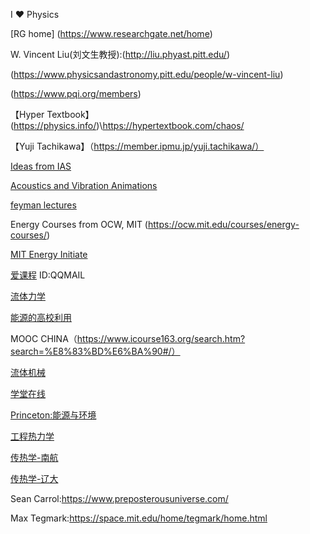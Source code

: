 I :heart: Physics 

[RG home] (https://www.researchgate.net/home)

W. Vincent Liu(刘文生教授):(http://liu.phyast.pitt.edu/)

(https://www.physicsandastronomy.pitt.edu/people/w-vincent-liu)

(https://www.pqi.org/members)

【Hyper Textbook】 (https://physics.info/)\https://hypertextbook.com/chaos/

【Yuji Tachikawa】（https://member.ipmu.jp/yuji.tachikawa/）

[Ideas from IAS](https://www.ias.edu/ideas)

[Acoustics and Vibration Animations](https://www.acs.psu.edu/drussell/Demos/waves-intro/waves-intro.html)

[feyman lectures](https://www.feynmanlectures.caltech.edu/)

Energy Courses from OCW, MIT (https://ocw.mit.edu/courses/energy-courses/)  

[MIT Energy Initiate ](http://energy.mit.edu/)

[爱课程](http://www.icourses.cn/sCourse/course_2584.html) ID:QQMAIL

[流体力学](http://course.sdu.edu.cn/G2S/Template/View.aspx?courseId=229&topMenuId=124861&action=view&type=&name=&menuType=1)

[能源的高校利用](http://open.163.com/special/cuvocw/gaoxiaoliyong.html)

MOOC CHINA（https://www.icourse163.org/search.htm?search=%E8%83%BD%E6%BA%90#/）

[流体机械](http://course.jingpinke.com/details?uuid=8a833999-2031c13b-0120-31c13bba-01d1)

[学堂在线](http://www.xuetangx.com/courses/search?query=%E8%83%BD%E6%BA%90)

[Princeton:能源与环境](http://open.163.com/special/energyandtheenvironment/)

[工程热力学](https://www.bilibili.com/video/av24307135/)

[传热学-南航](http://gc.nuaa.edu.cn/heat/other/1.html)

[传热学-辽大](http://mooc1.chaoxing.com/nodedetailcontroller/visitnodedetail?courseId=80587036&knowledgeId=80585505)



Sean Carrol:https://www.preposterousuniverse.com/

Max Tegmark:https://space.mit.edu/home/tegmark/home.html

